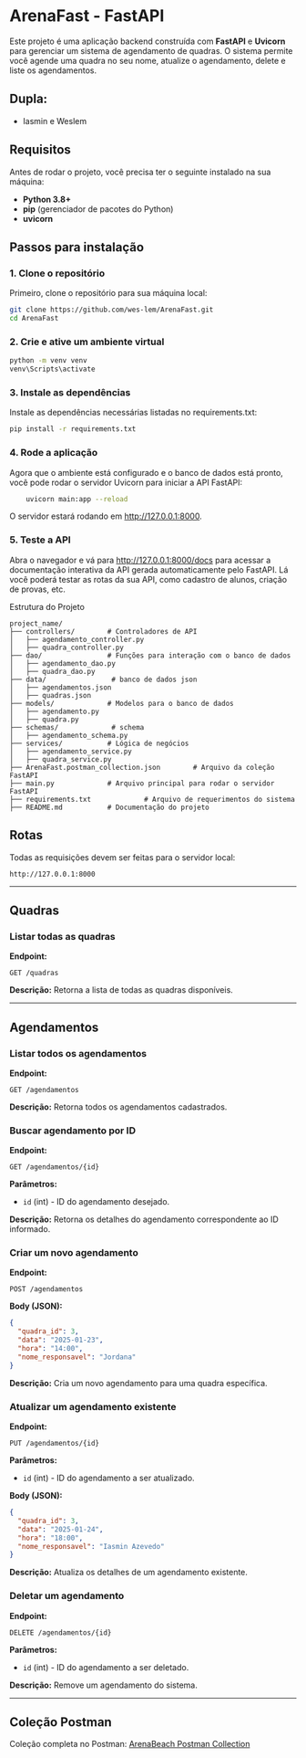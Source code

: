 # ArenaFast - FastAPI

Este projeto é uma aplicação backend construída com **FastAPI** e **Uvicorn** para gerenciar um sistema de agendamento de quadras. O sistema permite você agende uma quadra no seu nome, atualize o agendamento, delete e liste os agendamentos.

## Dupla:
- Iasmin e Weslem


## Requisitos

Antes de rodar o projeto, você precisa ter o seguinte instalado na sua máquina:

- **Python 3.8+**
- **pip** (gerenciador de pacotes do Python)
- **uvicorn**

## Passos para instalação

### 1. Clone o repositório

Primeiro, clone o repositório para sua máquina local:

```bash
git clone https://github.com/wes-lem/ArenaFast.git
cd ArenaFast
```

### 2. Crie e ative um ambiente virtual

```bash
python -m venv venv
venv\Scripts\activate
```

### 3. Instale as dependências
Instale as dependências necessárias listadas no requirements.txt:

```bash
pip install -r requirements.txt
```

### 4. Rode a aplicação
Agora que o ambiente está configurado e o banco de dados está pronto, você pode rodar o servidor Uvicorn para iniciar a API FastAPI:

```bash
    uvicorn main:app --reload
```
O servidor estará rodando em http://127.0.0.1:8000.

### 5. Teste a API
Abra o navegador e vá para http://127.0.0.1:8000/docs para acessar a documentação interativa da API gerada automaticamente pelo FastAPI. Lá você poderá testar as rotas da sua API, como cadastro de alunos, criação de provas, etc.

Estrutura do Projeto

```plaintext
project_name/
├── controllers/        # Controladores de API
│   ├── agendamento_controller.py
│   ├── quadra_controller.py
├── dao/                # Funções para interação com o banco de dados
│   ├── agendamento_dao.py
│   ├── quadra_dao.py
├── data/                # banco de dados json
│   ├── agendamentos.json
│   ├── quadras.json
├── models/             # Modelos para o banco de dados
│   ├── agendamento.py
│   ├── quadra.py
├── schemas/             # schema
│   ├── agendamento_schema.py
├── services/           # Lógica de negócios
│   ├── agendamento_service.py
│   ├── quadra_service.py
├── ArenaFast.postman_collection.json        # Arquivo da coleção FastAPI
├── main.py             # Arquivo principal para rodar o servidor FastAPI
├── requirements.txt             # Arquivo de requerimentos do sistema
├── README.md           # Documentação do projeto
```

## Rotas

Todas as requisições devem ser feitas para o servidor local:

```
http://127.0.0.1:8000
```

---

## **Quadras**

### **Listar todas as quadras**

**Endpoint:**

```
GET /quadras
```

**Descrição:** Retorna a lista de todas as quadras disponíveis.

---

## **Agendamentos**

### **Listar todos os agendamentos**

**Endpoint:**

```
GET /agendamentos
```

**Descrição:** Retorna todos os agendamentos cadastrados.

### **Buscar agendamento por ID**

**Endpoint:**

```
GET /agendamentos/{id}
```

**Parâmetros:**

- `id` (int) - ID do agendamento desejado.

**Descrição:** Retorna os detalhes do agendamento correspondente ao ID informado.

### **Criar um novo agendamento**

**Endpoint:**

```
POST /agendamentos
```

**Body (JSON):**

```json
{
  "quadra_id": 3,
  "data": "2025-01-23",
  "hora": "14:00",
  "nome_responsavel": "Jordana"
}
```

**Descrição:** Cria um novo agendamento para uma quadra específica.

### **Atualizar um agendamento existente**

**Endpoint:**

```
PUT /agendamentos/{id}
```

**Parâmetros:**

- `id` (int) - ID do agendamento a ser atualizado.

**Body (JSON):**

```json
{
  "quadra_id": 3,
  "data": "2025-01-24",
  "hora": "18:00",
  "nome_responsavel": "Iasmin Azevedo"
}
```

**Descrição:** Atualiza os detalhes de um agendamento existente.

### **Deletar um agendamento**

**Endpoint:**

```
DELETE /agendamentos/{id}
```

**Parâmetros:**

- `id` (int) - ID do agendamento a ser deletado.

**Descrição:** Remove um agendamento do sistema.

---

## **Coleção Postman**

Coleção completa no Postman: [ArenaBeach Postman Collection](https://www.postman.com/wes-lem/workspace/publico/collection/40287945-96b964c1-4987-468e-8af7-fbc9f4379460?action=share\&source=collection_link\&creator=40287945)
